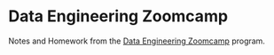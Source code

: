 # Data Engineering Zoomcamp

Notes and Homework from the [Data Engineering Zoomcamp]("https://github.com/DataTalksClub/data-engineering-zoomcamp") program.
